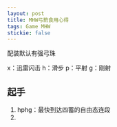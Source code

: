 ```yaml
---
layout: post
title: MHW弓箭食用心得
tags: Game MHW
stickie: false
---
```


配装默认有强弓珠

x：迅雷闪击  h：滑步  p：平射  g：刚射

## 起手

1. hphg：最快到达四蓄的自由态连段
2. 

